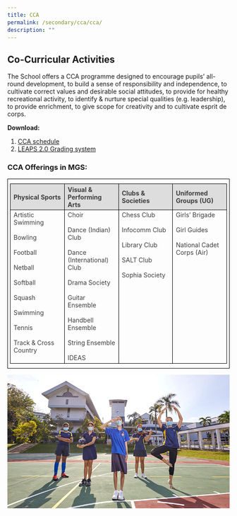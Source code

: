 ```yaml
---
title: CCA
permalink: /secondary/cca/cca/
description: ""
---
```

## Co-Curricular Activities

The School offers a CCA programme designed to encourage pupils’ all-round development, to build a sense of responsibility and independence, to cultivate correct values and desirable social attitudes, to provide for healthy recreational activity, to identify &amp; nurture special qualities (e.g. leadership), to provide enrichment, to give scope for creativity and to cultivate esprit de corps.

**Download:**&nbsp;

1.  [CCA schedule](https://drive.google.com/file/d/1rl2VORy_Dg_IDTtD9w7K14ZyfOl8FEO7/view?usp=sharing)
2.  [LEAPS 2.0 Grading system](https://drive.google.com/file/d/1K8IRrZvsWIV_e86-XfkR7wTYEO8zDD61/view?usp=sharing)

### CCA Offerings in MGS:

<style type="text/css">
.tg {
	border-color: black;
	border-style: solid;
	border-width: 1px;
	color: #3D3D3D;
	padding: 10px 5px;
	width: 100%;
}
.tg td {
	overflow: hidden;
	word-break: normal;
}
.tg th {
	background-color: #DDD;
	border-color: black;
	border-style: solid;
	border-width: 1px;
	color: #3D3D3D;
	font-weight: bold;
}
.tg .tr-norm-center {
	border-color: black;
	border-style: solid;
	border-width: 1px;
	text-align: center;
	vertical-align: top;
}
.tg .tr-norm {
	border-color: black;
	border-style: solid;
	border-width: 1px;
	text-align: left;
	vertical-align: top;
}
.tg .tr-header {
	border-color: black;
	border-style: solid;
	border-width: 1px;
	color: #3D3D3D;
	font-weight: bold;
	text-align: left;
	vertical-align: middle;
}
</style>

<table class="tg">
  <thead>
    <tr>
      <th width="25%" class="tr-header">Physical Sports <br></th>
      <th width="25%" class="tr-header">Visual &amp; Performing Arts</th>
      <th width="25%" class="tr-header">Clubs &amp; Societies</th>
      <th width="25%" class="tr-header">Uniformed Groups (UG)</th>
    </tr>
  </thead>
  <tbody>
    <tr class="tr-norm">
      <td width="25%" class="tr-norm">Artistic Swimming<br>
        <br>
Bowling<br>
<br>
 Football <br>
 <br>
 Netball <br>
 <br>
 Softball <br>
 <br>
 Squash <br>
 <br>
 Swimming <br>
 <br>
 Tennis <br>
 <br>
 Track &amp; Cross Country </td>
      <td width="25%" class="tr-norm">Choir <br>
        <br>
      Dance (Indian) Club <br>
      <br>
      Dance (International) Club <br>
      <br>
      Drama Society <br>
      <br>
      Guitar Ensemble <br>
      <br>
      Handbell Ensemble <br>
      <br>
      String Ensemble <br>
      <br>
      IDEAS </td>
      <td width="25%" class="tr-norm">Chess Club <br>
        <br>
        Infocomm Club <br>
        <br>
        Library Club <br>
        <br>
        SALT Club <br>
        <br>
      Sophia Society </td>
      <td width="25%" class="tr-norm">Girls’ Brigade<br>
        <br>
         Girl Guides <br>
        <br>
      National Cadet Corps (Air) </td>
    </tr>
  </tbody>
</table>

![](/images/Secondary/pic-cca.jpg)